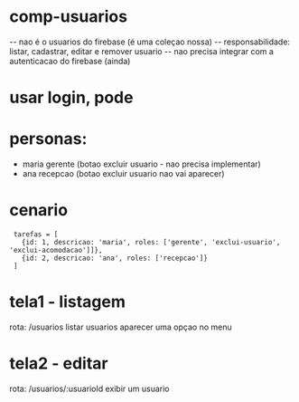 # comp-usuarios
-- nao é o usuarios do firebase (é uma coleçao nossa)
-- responsabilidade: listar, cadastrar, editar e remover usuario
-- nao precisa integrar com a autenticacao do firebase (ainda)

# usar login, pode

# personas: 
- maria gerente (botao excluir usuario - nao precisa implementar)
- ana recepcao (botao excluir usuario nao vai aparecer)

# cenario
```
 tarefas = [
   {id: 1, descricao: 'maria', roles: ['gerente', 'exclui-usuario', 'exclui-acomodacao']]},
   {id: 2, descricao: 'ana', roles: ['recepcao']}
 ]
```
# tela1 - listagem
  rota: /usuarios
  listar usuarios
  aparecer uma opçao no menu
  
# tela2 - editar 
  rota: /usuarios/:usuarioId
  exibir um usuario
   
  
